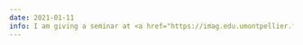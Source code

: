 ```yaml
---
date: 2021-01-11
info: I am giving a seminar at <a href="https://imag.edu.umontpellier.fr/seminaires/seminaire-de-probabilites-et-statistiques/" target="_blank">IMAG</a> (Université de Montpellier) (<a href="/download/2021_seminar_IMAG.pdf"><i class="far fa-file-pdf"></i> slides</a>)
---
```


